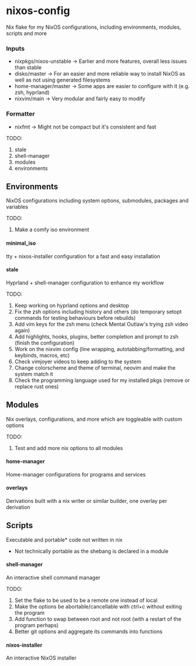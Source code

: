 # nixos-config
Nix flake for my NixOS configurations, including environments, modules, scripts and more

### Inputs
 * nixpkgs/nixos-unstable -> Earlier and more features, overall less issues than stable
 * disko/master -> For an easier and more reliable way to install NixOS as well as not using generated filesystems
 * home-manager/master -> Some apps are easier to configure with it (e.g. zsh, hyprland)
 * nixvim/main -> Very modular and fairly easy to modify

### Formatter
 * nixfmt -> Might not be compact but it's consistent and fast

TODO:
1. stale
2. shell-manager
3. modules
4. environments

## Environments
NixOS configurations including system options, submodules, packages and variables

TODO:
1. Make a comfy iso environment

#### minimal_iso
tty + nixos-installer configuration for a fast and easy installation

#### stale
Hyprland + shell-manager configuration to enhance my workflow

TODO:
1. Keep working on hyprland options and desktop
2. Fix the zsh options including history and others (do temporary setopt commands for testing behaviours before rebuilds)
3. Add vim keys for the zsh menu (check Mental Outlaw's trying zsh video again)
4. Add highlights, hooks, plugins, better completion and prompt to zsh (finish the configuration)
5. Work on the nixvim config (line wrapping, autotabbing/formatting, and keybinds, macros, etc)
6. Check vimjoyer videos to keep adding to the system
7. Change colorscheme and theme of terminal, neovim and make the system match it
8. Check the programming language used for my installed pkgs (remove or replace rust ones)

## Modules
Nix overlays, configurations, and more which are toggleable with custom options

TODO:
1. Test and add more nix options to all modules

#### home-manager
Home-manager configurations for programs and services

#### overlays
Derivations built with a nix writer or similar builder, one overlay per derivation

## Scripts
Executable and portable* code not written in nix 

* Not technically portable as the shebang is declared in a module

#### shell-manager
An interactive shell command manager

TODO:
1. Set the flake to be used to be a remote one instead of local
2. Make the options be abortable/cancellable with ctrl+c without exiting the program 
3. Add function to swap between root and not root (with a restart of the program perhaps)
4. Better git options and aggregate its commands into functions

#### nixos-installer
An interactive NixOS installer
